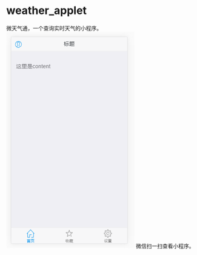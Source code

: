 # weather_applet
微天气通，一个查询实时天气的小程序。
![Image text](https://raw.githubusercontent.com/hongmaju/light7Local/master/img/productShow/20170518152848.png)
微信扫一扫查看小程序。

